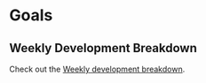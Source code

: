 # Goals

## Weekly Development Breakdown

Check out the [Weekly development breakdown](https://gist.github.com/gShahr/662da59d46f516a49cf3d2c46fa330a5).